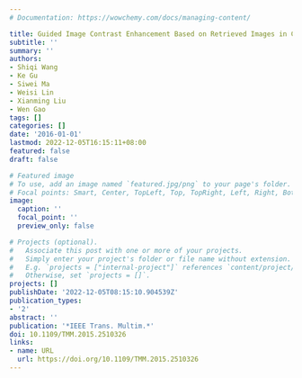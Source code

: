 ```yaml
---
# Documentation: https://wowchemy.com/docs/managing-content/

title: Guided Image Contrast Enhancement Based on Retrieved Images in Cloud
subtitle: ''
summary: ''
authors:
- Shiqi Wang
- Ke Gu
- Siwei Ma
- Weisi Lin
- Xianming Liu
- Wen Gao
tags: []
categories: []
date: '2016-01-01'
lastmod: 2022-12-05T16:15:11+08:00
featured: false
draft: false

# Featured image
# To use, add an image named `featured.jpg/png` to your page's folder.
# Focal points: Smart, Center, TopLeft, Top, TopRight, Left, Right, BottomLeft, Bottom, BottomRight.
image:
  caption: ''
  focal_point: ''
  preview_only: false

# Projects (optional).
#   Associate this post with one or more of your projects.
#   Simply enter your project's folder or file name without extension.
#   E.g. `projects = ["internal-project"]` references `content/project/deep-learning/index.md`.
#   Otherwise, set `projects = []`.
projects: []
publishDate: '2022-12-05T08:15:10.904539Z'
publication_types:
- '2'
abstract: ''
publication: '*IEEE Trans. Multim.*'
doi: 10.1109/TMM.2015.2510326
links:
- name: URL
  url: https://doi.org/10.1109/TMM.2015.2510326
---
```

